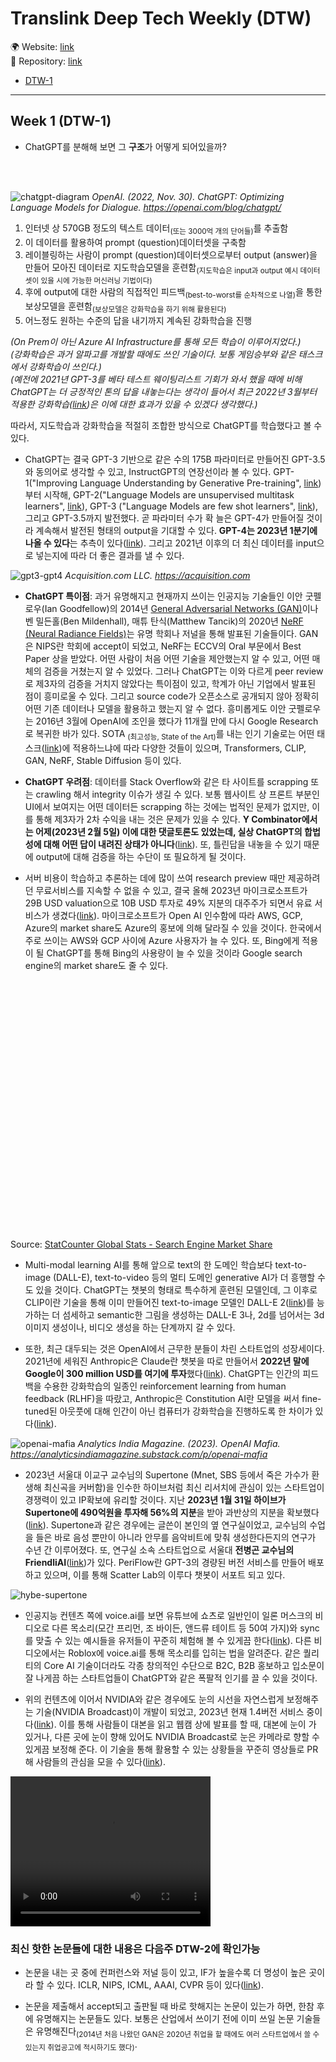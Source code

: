 # Translink Deep Tech Weekly (DTW)

🌍 Website: [link](https://cdrhim.github.io/dtw/)\
💾 Repository: [link](https://www.github.com/cdrhim/dtw/)



- [DTW-1](#week-1-dtw-1)

----------

## Week 1 (DTW-1)

- ChatGPT를 분해해 보면 그 **구조**가 어떻게 되어있을까?
<br>
<br>

![chatgpt-diagram](./assets/img/chatgpt_diagram.svg)
*OpenAI. (2022, Nov. 30). ChatGPT: Optimizing Language Models for Dialogue. https://openai.com/blog/chatgpt/*

1. 인터넷 상 570GB 정도의 텍스트 데이터<sub>(또는 3000억 개의 단어들)</sub>를 추출함
2. 이 데이터를 활용하여 prompt (question)데이터셋을 구축함
3. 레이블링하는 사람이 prompt (question)데이터셋으로부터 output (answer)을 만들어 모아진 데이터로 지도학습모델을 훈련함<sub>(지도학습은 input과 output 예시 데이터셋이 있을 시에 가능한 머신러닝 기법이다)</sub>
4. 후에 output에 대한 사람의 직접적인 피드백<sub>(best-to-worst를 순차적으로 나열)</sub>을 통한 보상모델을 훈련함<sub>(보상모델은 강화학습을 하기 위해 활용된다)</sub>
5. 어느정도 원하는 수준의 답을 내기까지 계속된 강화학습을 진행

*(On Prem이 아닌 Azure AI Infrastructure를 통해 모든 학습이 이루어지었다.)* \
*(강화학습은 과거 알파고를 개발할 때에도 쓰인 기술이다. 보통 게임승부와 같은 태스크에서 강화학습이 쓰인다.)* \
*(예전에 2021년 GPT-3를 베타 테스트 웨이팅리스트 기회가 와서 했을 때에 비해 ChatGPT는 더 긍정적인 톤의 답을 내놓는다는 생각이 들어서 최근 2022년 3월부터 적용한 강화학습([link](https://arxiv.org/abs/2203.02155))은 이에 대한 효과가 있을 수 있겠다 생각했다.)*

따라서, 지도학습과 강화학습을 적절히 조합한 방식으로 ChatGPT를 학습했다고 볼 수 있다.

- ChatGPT는 결국 GPT-3 기반으로 같은 수의 175B 파라미터로 만들어진 GPT-3.5와 동의어로 생각할 수 있고, InstructGPT의 연장선이라 볼 수 있다. GPT-1("Improving Language Understanding by Generative Pre-training", [link](https://s3-us-west-2.amazonaws.com/openai-assets/research-covers/language-unsupervised/language_understanding_paper.pdf))부터 시작해, GPT-2("Language Models are unsupervised multitask learners", [link](https://cdn.openai.com/better-language-models/language_models_are_unsupervised_multitask_learners.pdf)), GPT-3 ("Language Models are few shot learners", [link](https://arxiv.org/pdf/2005.14165.pdf)), 그리고 GPT-3.5까지 발전했다. 곧 파라미터 수가 확 늘은 GPT-4가 만들어질 것이라 계속해서 발전된 형태의 output을 기대할 수 있다. **GPT-4는 2023년 1분기에 나올 수 있다**는 추측이 있다([link](https://the-decoder.com/gpt-4-only-launches-when-it-is-safe-and-responsible/)). 그리고 2021년 이후의 더 최신 데이터를 input으로 넣는지에 따라 더 좋은 결과를 낼 수 있다.

![gpt3-gpt4](./assets/img/gpt3-gpt4.jpg)
*Acquisition.com LLC. https://acquisition.com*

- **ChatGPT 특이점**: 과거 유명해지고 현재까지 쓰이는 인공지능 기술들인 이안 굿펠로우(Ian Goodfellow)의 2014년 [General Adversarial Networks (GAN)](https://arxiv.org/abs/1406.2661)이나 벤 밀든홀(Ben Mildenhall), 매튜 탄식(Matthew Tancik)의 2020년 [NeRF (Neural Radiance Fields)](https://arxiv.org/abs/2003.08934)는 유명 학회나 저널을 통해 발표된 기술들이다. GAN은 NIPS란 학회에 accept이 되었고, NeRF는 ECCV의 Oral 부문에서 Best Paper 상을 받았다. 어떤 사람이 처음 어떤 기술을 제안했는지 알 수 있고, 어떤 매체의 검증을 거쳤는지 알 수 있었다. 그러나 ChatGPT는 이와 다르게 peer review로 제3자의 검증을 거치지 않았다는 특이점이 있고, 학계가 아닌 기업에서 발표된 점이 흥미로울 수 있다. 그리고 source code가 오픈소스로 공개되지 않아 정확히 어떤 기존 데이터나 모델을 활용하고 했는지 알 수 없다. 흥미롭게도 이안 굿펠로우는 2016년 3월에 OpenAI에 조인을 했다가 11개월 만에 다시 Google Research로 복귀한 바가 있다. SOTA <sub>(최고성능, State of the Art)</sub>를 내는 인기 기술로는 어떤 태스크([link](https://paperswithcode.com/sota))에 적용하느냐에 따라 다양한 것들이 있으며, Transformers, CLIP, GAN, NeRF, Stable Diffusion 등이 있다.

- **ChatGPT 우려점**: 데이터를 Stack Overflow와 같은 타 사이트를 scrapping 또는 crawling 해서 integrity 이슈가 생길 수 있다. 보통 웹사이트 상 프론트 부분인 UI에서 보여지는 어떤 데이터든 scrapping 하는 것에는 법적인 문제가 없지만, 이를 통해 제3자가 2차 수익을 내는 것은 문제가 있을 수 있다. **Y Combinator에서는 어제(2023년 2월 5일) 이에 대한 댓글토론도 있었는데, 실상 ChatGPT의 합법성에 대해 어떤 답이 내려진 상태가 아니다**([link](https://news.ycombinator.com/item?id=34664998&ref=upstract.com)). 또, 틀린답을 내놓을 수 있기 때문에 output에 대해 검증을 하는 수단이 또 필요하게 될 것이다.

- 서버 비용이 학습하고 추론하는 데에 많이 쓰여 research preview 때만 제공하려던 무료서비스를 지속할 수 없을 수 있고, 결국 올해 2023년 마이크로소프트가 29B USD valuation으로 10B USD 투자로 49% 지분의 대주주가 되면서 유료 서비스가 생겼다([link](https://www.forbes.com/sites/dereksaul/2023/01/10/microsoft-reportedly-closing-in-on-10-billion-investment-into-chatgpt-creator-openai/?sh=5bb729fa3204)). 마이크로소프트가 Open AI 인수함에 따라 AWS, GCP, Azure의 market share도 Azure의 홍보에 의해 달라질 수 있을 것이다. 한국에서 주로 쓰이는 AWS와 GCP 사이에 Azure 사용자가 늘 수 있다. 또, Bing에게 적용이 될 ChatGPT를 통해 Bing의 사용량이 늘 수 있을 것이라 Google search engine의 market share도 줄 수 있다. 
<div id="all-search_engine-ww-monthly-202201-202301" width="600" height="400" style="width:600px; height: 400px;"></div><!-- You may change the values of width and height above to resize the chart --><p>Source: <a href="https://gs.statcounter.com/search-engine-market-share">StatCounter Global Stats - Search Engine Market Share</a></p><script type="text/javascript" src="https://www.statcounter.com/js/fusioncharts.js"></script><script type="text/javascript" src="https://gs.statcounter.com/chart.php?all-search_engine-ww-monthly-202201-202301&chartWidth=600"></script>

- Multi-modal learning AI를 통해 앞으로 text의 한 도메인 학습보다 text-to-image (DALL-E), text-to-video 등의 멀티 도메인 generative AI가 더 흥행할 수도 있을 것이다. ChatGPT는 챗봇의 형태로 특수하게 훈련된 모델인데, 그 이후로 CLIP이란 기술을 통해 이미 만들어진 text-to-image 모델인 DALL-E 2([link](https://openai.com/dall-e-2/))를 능가하는 더 섬세하고 semantic한 그림을 생성하는 DALL-E 3나, 2d를 넘어서는 3d 이미지 생성이나, 비디오 생성을 하는 단계까지 갈 수 있다.

- 또한, 최근 대두되는 것은 OpenAI에서 근무한 분들이 차린 스타트업의 성장세이다. 2021년에 세워진 Anthropic은 Claude란 챗봇을 따로 만들어서 **2022년 말에 Google이 300 million USD를 여기에 투자**했다([link](https://www.theverge.com/2023/2/3/23584540/google-anthropic-investment-300-million-openai-chatgpt-rival-claude)). ChatGPT는 인간의 피드백을 수용한 강화학습의 일종인 reinforcement learning from human feedback (RLHF)을 따랐고, Anthropic은 Constitution AI란 모델을 써서 fine-tuned된 아웃풋에 대해 인간이 아닌 컴퓨터가 강화학습을 진행하도록 한 차이가 있다([link](https://scale.com/blog/chatgpt-vs-claude)).

![openai-mafia](./assets/img/openai-mafia.jpg)
*Analytics India Magazine. (2023). OpenAI Mafia. https://analyticsindiamagazine.substack.com/p/openai-mafia*

- 2023년 서울대 이교구 교수님의 Supertone (Mnet, SBS 등에서 죽은 가수가 환생해 최신곡을 커버함)을 인수한 하이브처럼 최신 리서치에 관심이 있는 스타트업이 경쟁력이 있고 IP확보에 유리할 것이다. 지난 **2023년 1월 31일 하이브가 Supertone에 490억원을 투자해 56%의 지분**을 받아 과반상의 지분을 확보했다([link](https://www.sbiz.news/news/articleView.html?idxno=22377)). Supertone과 같은 경우에는 글쓴이 본인의 옆 연구실이었고, 교수님의 수업을 들은 바로 음성 뿐만이 아니라 안무를 음악비트에 맞춰 생성한다든지의 연구가 수년 간 이루어졌다. 또, 연구실 소속 스타트업으로 서울대 **전병곤 교수님의 FriendliAI**([link](https://friendli.ai/))가 있다. PeriFlow란 GPT-3의 경량된 버전 서비스를 만들어 배포하고 있으며, 이를 통해 Scatter Lab의 이루다 챗봇이 서포트 되고 있다.

![hybe-supertone](./assets/img/hybe-supertone.jpg)

- 인공지능 컨텐츠 쪽에 voice.ai를 보면 유튜브에 쇼츠로 일반인이 일론 머스크의 비디오로 다른 목소리(모간 프리먼, 조 바이든, 앤드류 테이트 등 50여 가지)와 sync를 맞출 수 있는 예시들을 유저들이 꾸준히 체험해 볼 수 있게끔 한다([link](https://youtube.com/shorts/S84CgeVCNO8?feature=share)). 다른 비디오에서는 Roblox에 voice.ai를 통해 목소리를 입히는 법을 알려준다. 같은 퀄리티의 Core AI 기술이더라도 각종 창의적인 수단으로 B2C, B2B 홍보하고 입소문이 잘 나게끔 하는 스타트업들이 ChatGPT와 같은 폭팔적 인기를 끌 수 있을 것이다.

- 위의 컨텐츠에 이어서 NVIDIA와 같은 경우에도 눈의 시선을 자연스럽게 보정해주는 기술(NVIDIA Broadcast)이 개발이 되었고, 2023년 현재 1.4버전 서비스 중이다([link](https://www.nvidia.com/en-us/geforce/news/jan-2023-nvidia-broadcast-update/)). 이를 통해 사람들이 대본을 읽고 웹캠 상에 발표를 할 때, 대본에 눈이 가 있거나, 다른 곳에 눈이 향해 있어도 NVIDIA Broadcast로 눈은 카메라로 향할 수 있게끔 보정해 준다. 이 기술을 통해 활용할 수 있는 상황들을 꾸준히 영상들로 PR해 사람들의 관심을 모을 수 있다([link](https://www.youtube.com/watch?v=O50BkP16eZo)).

<video width="320" height="240" controls autoplay loop>
  <source src="./assets/img/nvidia-broadcast.mp4" type="video/mp4">
</video>

### 최신 핫한 논문들에 대한 내용은 다음주 DTW-2에 확인가능

- 논문을 내는 곳 중에 컨퍼런스와 저널 등이 있고, IF가 높을수록 더 명성이 높은 곳이라 할 수 있다. ICLR, NIPS, ICML, AAAI, CVPR 등이 있다([link](https://scholar.google.es/citations?view_op=top_venues&hl=en&vq=eng_artificialintelligence)).

- 논문을 제출해서 accept되고 출판될 때 바로 핫해지는 논문이 있는가 하면, 한참 후에 유명해지는 논문들도 있다. 보통은 산업에서 쓰이기 전에 이미 쓰일 논문 기술들은 유명해진다<sub>(2014년 처음 나왔던 GAN은 2020년 취업을 할 때에도 여러 스타트업에서 쓸 수 있는지 취업공고에 적시하기도 했다)</sub>.

<!---
Week 2
- About all the licenses that could be included in open source software (Apache 2.0, etc.).
- 테크 기업들에 대한 미국의 최신 valuation 방법들
- Midjourney
- Microsoft Teams가 Notion보다 인기가 많아진 이유는 이미 선점하고 있던 Windows의 distribution 때문.

-->
